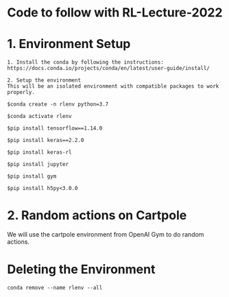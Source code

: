 # Code to follow with RL-Lecture-2022


# 1. Environment Setup

```
1. Install the conda by following the instructions:
https://docs.conda.io/projects/conda/en/latest/user-guide/install/

2. Setup the environment
This will be an isolated environment with compatible packages to work properly.

$conda create -n rlenv python=3.7

$conda activate rlenv

$pip install tensorflow==1.14.0

$pip install keras==2.2.0

$pip install keras-rl

$pip install jupyter

$pip install gym

$pip install h5py<3.0.0

```

# 2. Random actions on Cartpole
We will use the cartpole environment from OpenAI Gym to do random actions.


# Deleting the Environment
```
conda remove --name rlenv --all
```
